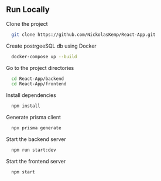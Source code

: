 
## Run Locally

Clone the project

```bash
  git clone https://github.com/NickolasKemp/React-App.git
```

Create postrgeeSQL db using Docker

```bash
  docker-compose up --build
```

Go to the project directories

```bash
  cd React-App/backend
  cd React-App/frontend
```

Install dependencies

```bash
  npm install
```

Generate prisma client

```bash
  npx prisma generate
```


Start the backend server

```bash
  npm run start:dev
```

Start the frontend server

```bash
  npm start
```